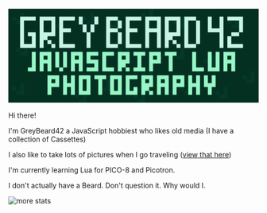 ![Header Image](banner.gif)

Hi there!

I'm GreyBeard42 a JavaScript hobbiest who likes old media (I have a collection of Cassettes)

I also like to take lots of pictures when I go traveling ([view that here](https://greybeard42.github.io/photography))

I'm currently learning Lua for PICO-8 and Picotron.

I don't actually have a Beard. Don't question it. Why would I.

![more stats](http://github-profile-summary-cards.vercel.app/api/cards/repos-per-language?username=GreyBeard42&theme=github_dark)
